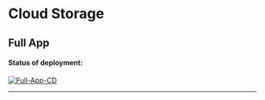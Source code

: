 # Cloud Storage

## Full App

#### Status of deployment:
[![Full-App-CD](https://github.com/echo-tokyo/CloudStorage/actions/workflows/full_app_deploy.yml/badge.svg)](https://github.com/echo-tokyo/CloudStorage/actions/workflows/full_app_deploy.yml)

<hr>

